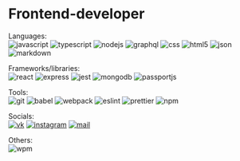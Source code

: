 # Frontend-developer
Languages:  
![javascript](https://img.shields.io/badge/-JavaScript-%23f6e01b?logo=javascript&logoColor=white)
![typescript](https://img.shields.io/badge/-TypeScript-%233279c9?logo=typescript&logoColor=white)
![nodejs](https://img.shields.io/badge/-Node.js-%23026e00?logo=node.js&logoColor=white)
![graphql](https://img.shields.io/badge/-GraphQL-%23df0598?logo=graphql&logoColor=white)
![css](https://img.shields.io/badge/-CSS-%238e9f1f?logo=css3&logoColor=white)
![html5](https://img.shields.io/badge/-HTML5-%23f16629?logo=html5&logoColor=white)
![json](https://img.shields.io/badge/-JSON-%234f4f4f?logo=json&logoColor=white)
![markdown](https://img.shields.io/badge/-Markdown-black?logo=markdown&logoColor=white)

Frameworks/libraries:  
![react](https://img.shields.io/badge/-React-%2361dafa?logo=react&logoColor=white)
![express](https://img.shields.io/badge/-Express-%23363636)
![jest](https://img.shields.io/badge/-Jest-%239b425d?logo=jest&logoColor=white)
![mongodb](https://img.shields.io/badge/-MondoDB-%2347a248?logo=mongodb&logoColor=white)
![passportjs](https://img.shields.io/badge/-Passport.js-%2333df78)

Tools:  
![git](https://img.shields.io/badge/-Git-black?logo=git&logoColor=white)
![babel](https://img.shields.io/badge/-Babel-%23fbde3b?logo=babel&logoColor=white)
![webpack](https://img.shields.io/badge/-Webpack-%232071b3?logo=webpack&logoColor=white)
![eslint](https://img.shields.io/badge/-ESLint-%234c32c3?logo=eslint&logoColor=white)
![prettier](https://img.shields.io/badge/-Prettier-black?logo=prettier&logoColor=white)
![npm](https://img.shields.io/badge/-NPM-%23ca3838?logo=npm&logoColor=white)

Socials:  
[![vk](https://img.shields.io/badge/-ykundin-blue?logo=vk&logoColor=white)](https://vk.com/ykundin)
[![instagram](https://img.shields.io/badge/-y.kundin-%23db2f75?logo=instagram&logoColor=white)](https://www.instagram.com/y.kundin/)
[![mail](https://img.shields.io/badge/-yury.kundin@yandex.ru-%23ffdb4d?logo=mail.ru&logoColor=white)](mailto:yury.kundin@yandex.ru)

Others:  
![wpm](https://img.shields.io/badge/60%20wpm-typing%20speed-green) 
